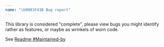 ```yaml
---
name: "\U0001F41B Bug report"
---
```


This library is considered "complete", please view bugs you might identify rather as features, or maybe as wrinkels of worn code.

See [Readme #Maintained-by](https://github.com/lightbend/config#Maintained-by)
